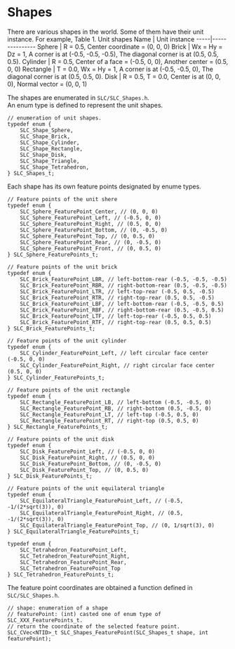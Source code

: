 # Shapes
There are various shapes in the world. Some of them have their unit instance.
For example,
Table 1. Unit shapes
Name | Unit instance
-----|---------------
Sphere | R = 0.5, Center coordinate = (0, 0, 0)
Brick | Wx = Hy = Dz = 1, A corner is at (-0.5, -0.5, -0.5), The diagonal corner is at (0.5, 0.5, 0.5).
Cylinder | R = 0.5, Center of a face = (-0.5, 0, 0), Another center = (0.5, 0, 0)
Rectangle | T = 0.0, Wx = Hy = 1, A corner is at (-0.5, -0.5, 0), The diagonal corner is at (0.5, 0.5, 0).
Disk | R = 0.5, T = 0.0, Center is at (0, 0, 0), Normal vector = (0, 0, 1)
<br>

The shapes are enumerated in `SLC/SLC_Shapes.h`.  
An enum type is defined to represent the unit shapes.
```
// enumeration of unit shapes.
typedef enum {
    SLC_Shape_Sphere,
    SLC_Shape_Brick,
    SLC_Shape_Cylinder,
    SLC_Shape_Rectangle,
    SLC_Shape_Disk,
    SLC_Shape_Triangle,
    SLC_Shape_Tetrahedron,
} SLC_Shapes_t;
```
Each shape has its own feature points designated by enume types.
```
// Feature points of the unit shere
typedef enum {
    SLC_Sphere_FeaturePoint_Center, // (0, 0, 0)
    SLC_Sphere_FeaturePoint_Left, // (-0.5, 0, 0)
    SLC_Sphere_FeaturePoint_Right, // (0.5, 0, 0)
    SLC_Sphere_FeaturePoint_Bottom, // (0, -0.5, 0)
    SLC_Sphere_FeaturePoint_Top, // (0, 0.5, 0)
    SLC_Sphere_FeaturePoint_Rear, // (0, -0.5, 0)
    SLC_Sphere_FeaturePoint_Front, // (0, 0.5, 0)
} SLC_Sphere_FeaturePoints_t;

// Feature points of the unit brick
typedef enum {
    SLC_Brick_FeaturePoint_LBR, // left-bottom-rear (-0.5, -0.5, -0.5)
    SLC_Brick_FeaturePoint_RBR, // right-bottom-rear (0.5, -0.5, -0.5)
    SLC_Brick_FeaturePoint_LTR, // left-top-rear (-0.5, 0.5, -0.5)
    SLC_Brick_FeaturePoint_RTR, // right-top-rear (0.5, 0.5, -0.5)
    SLC_Brick_FeaturePoint_LBF, // left-bottom-rear (-0.5, -0.5, 0.5)
    SLC_Brick_FeaturePoint_RBF, // right-bottom-rear (0.5, -0.5, 0.5)
    SLC_Brick_FeaturePoint_LTF, // left-top-rear (-0.5, 0.5, 0.5)
    SLC_Brick_FeaturePoint_RTF, // right-top-rear (0.5, 0.5, 0.5)
} SLC_Brick_FeaturePoints_t;

// Feature points of the unit cylinder
typedef enum {
    SLC_Cylinder_FeaturePoint_Left, // left circular face center (-0.5, 0, 0)
    SLC_Cylinder_FeaturePoint_Right, // right circular face center (0.5, 0, 0)
} SLC_Cylinder_FeaturePoints_t;

// Feature points of the unit rectangle
typedef enum {
    SLC_Rectangle_FeaturePoint_LB, // left-bottom (-0.5, -0.5, 0)
    SLC_Rectangle_FeaturePoint_RB, // right-bottom (0.5, -0.5, 0)
    SLC_Rectangle_FeaturePoint_LT, // left-top (-0.5, 0.5, 0)
    SLC_Rectangle_FeaturePoint_RT, // right-top (0.5, 0.5, 0)
} SLC_Rectangle_FeaturePoints_t;

// Feature points of the unit disk
typedef enum {
    SLC_Disk_FeaturePoint_Left, // (-0.5, 0, 0)
    SLC_Disk_FeaturePoint_Right, // (0.5, 0, 0)
    SLC_Disk_FeaturePoint_Bottom, // (0, -0.5, 0)
    SLC_Disk_FeaturePoint_Top, // (0, 0.5, 0)
} SLC_Disk_FeaturePoints_t;

// Feature points of the unit equilateral triangle
typedef enum {
    SLC_EquilateralTriangle_FeaturePoint_Left, // (-0.5, -1/(2*sqrt(3)), 0)
    SLC_EquilateralTriangle_FeaturePoint_Right, // (0.5, -1/(2*sqrt(3)), 0)
    SLC_EquilateralTriangle_FeaturePoint_Top, // (0, 1/sqrt(3), 0)
} SLC_EquilateralTriangle_FeaturePoints_t;

typedef enum {
    SLC_Tetrahedron_FeaturePoint_Left,
    SLC_Tetrahedron_FeaturePoint_Right,
    SLC_Tetrahedron_FeaturePoint_Rear,
    SLC_Tetrahedron_FeaturePoint_Top
} SLC_Tetrahedron_FeaturePoints_t;
```
The feature point coordinates are obtained a function defined in `SLC/SLC_Shapes.h`.  
```
// shape: enumeration of a shape
// featurePoint: (int) casted one of enum type of SLC_XXX_FeaturePoints_t.
// return the coordinate of the selected feature point.
SLC_CVec<NTID>_t SLC_Shapes_FeaturePoint(SLC_Shapes_t shape, int featurePoint);
```
